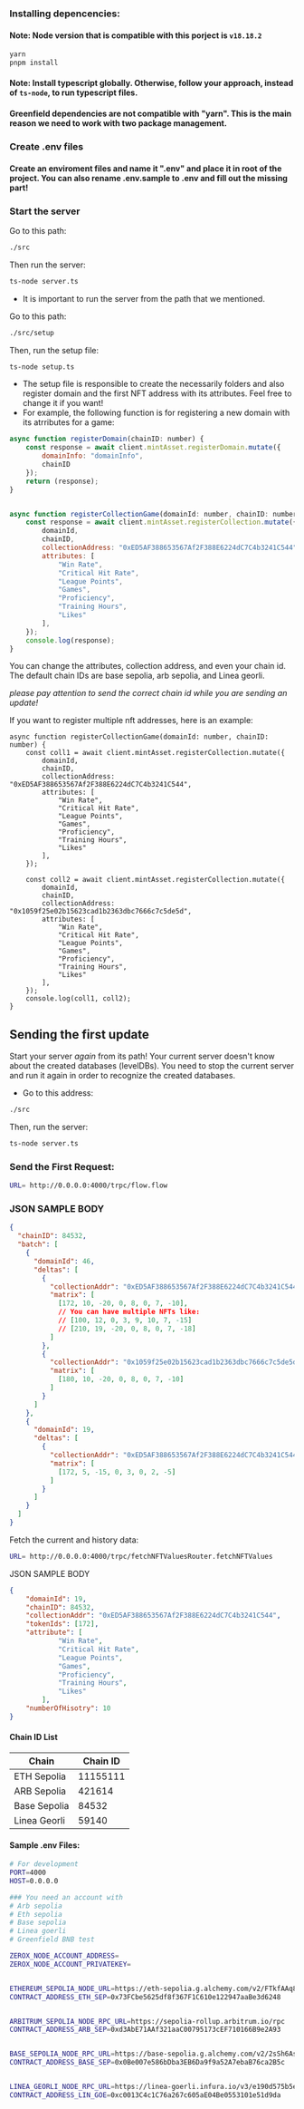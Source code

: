 ### Installing depencencies:

#### Note: Node version that is compatible with this porject is `v18.18.2`

```sh
yarn
pnpm install
```

#### Note: Install typescript globally. Otherwise, follow your approach, instead of `ts-node`, to run typescript files.

#### Greenfield dependencies are not compatible with "yarn". This is the main reason we need to work with two package management.

### Create .env files

#### Create an enviroment files and name it ".env" and place it in root of the project. You can also rename .env.sample to .env and fill out the missing part!

### Start the server

Go to this path:

```sh
./src
```

Then run the server:

```sh
ts-node server.ts
```

- It is important to run the server from the path that we mentioned.

Go to this path:

```sh
./src/setup
```

Then, run the setup file:

```bash
ts-node setup.ts
```

- The setup file is responsible to create the necessarily folders and also register domain and the first NFT address with its attributes. Feel free to change it if you want!
- For example, the following function is for registering a new domain with its atrributes for a game:

```js
async function registerDomain(chainID: number) {
    const response = await client.mintAsset.registerDomain.mutate({
        domainInfo: "domainInfo",
        chainID
    });
    return (response);
}


async function registerCollectionGame(domainId: number, chainID: number) {
    const response = await client.mintAsset.registerCollection.mutate({
        domainId,
        chainID,
        collectionAddress: "0xED5AF388653567Af2F388E6224dC7C4b3241C544",
        attributes: [
            "Win Rate",
            "Critical Hit Rate",
            "League Points",
            "Games",
            "Proficiency",
            "Training Hours",
            "Likes"
        ],
    });
    console.log(response);
}
```

You can change the attributes, collection address, and even your chain id. The default chain IDs are base sepolia, arb sepolia, and Linea georli.

_please pay attention to send the correct chain id while you are sending an update!_

If you want to register multiple nft addresses, here is an example:

```JS
async function registerCollectionGame(domainId: number, chainID: number) {
    const coll1 = await client.mintAsset.registerCollection.mutate({
        domainId,
        chainID,
        collectionAddress: "0xED5AF388653567Af2F388E6224dC7C4b3241C544",
        attributes: [
            "Win Rate",
            "Critical Hit Rate",
            "League Points",
            "Games",
            "Proficiency",
            "Training Hours",
            "Likes"
        ],
    });

    const coll2 = await client.mintAsset.registerCollection.mutate({
        domainId,
        chainID,
        collectionAddress: "0x1059f25e02b15623cad1b2363dbc7666c7c5de5d",
        attributes: [
            "Win Rate",
            "Critical Hit Rate",
            "League Points",
            "Games",
            "Proficiency",
            "Training Hours",
            "Likes"
        ],
    });
    console.log(coll1, coll2);
}
```

## Sending the first update

Start your server _again_ from its path! Your current server doesn't know about the created databases (levelDBs). You need to stop the current server and run it again in order to recognize the created databases.

- Go to this address:

```sh
./src
```

Then, run the server:

```bash
ts-node server.ts
```

### Send the First Request:

```sh
URL= http://0.0.0.0:4000/trpc/flow.flow
```

### JSON SAMPLE BODY

```JSON
{
  "chainID": 84532,
  "batch": [
    {
      "domainId": 46,
      "deltas": [
        {
          "collectionAddr": "0xED5AF388653567Af2F388E6224dC7C4b3241C544",
          "matrix": [
            [172, 10, -20, 0, 8, 0, 7, -10],
            // You can have multiple NFTs like:
            // [100, 12, 0, 3, 9, 10, 7, -15]
            // [210, 19, -20, 0, 8, 0, 7, -18]
          ]
        },
        {
          "collectionAddr": "0x1059f25e02b15623cad1b2363dbc7666c7c5de5d",
          "matrix": [
            [180, 10, -20, 0, 8, 0, 7, -10]
          ]
        }
      ]
    },
    {
      "domainId": 19,
      "deltas": [
        {
          "collectionAddr": "0xED5AF388653567Af2F388E6224dC7C4b3241C544",
          "matrix": [
            [172, 5, -15, 0, 3, 0, 2, -5]
          ]
        }
      ]
    }
  ]
}
```

Fetch the current and history data:

```sh
URL= http://0.0.0.0:4000/trpc/fetchNFTValuesRouter.fetchNFTValues
```

JSON SAMPLE BODY

```JSON
{
    "domainId": 19,
    "chainID": 84532,
    "collectionAddr": "0xED5AF388653567Af2F388E6224dC7C4b3241C544",
    "tokenIds": [172],
    "attribute": [
            "Win Rate",
            "Critical Hit Rate",
            "League Points",
            "Games",
            "Proficiency",
            "Training Hours",
            "Likes"
        ],
    "numberOfHisotry": 10
}
```

#### Chain ID List

| Chain        | Chain ID |
| ------------ | -------- |
| ETH Sepolia  | 11155111 |
| ARB Sepolia  | 421614   |
| Base Sepolia | 84532    |
| Linea Georli | 59140    |

#### Sample .env Files:

```sh
# For development
PORT=4000
HOST=0.0.0.0

### You need an account with
# Arb sepolia
# Eth sepolia
# Base sepolia
# Linea goerli
# Greenfield BNB test

ZEROX_NODE_ACCOUNT_ADDRESS=
ZEROX_NODE_ACCOUNT_PRIVATEKEY=


ETHEREUM_SEPOLIA_NODE_URL=https://eth-sepolia.g.alchemy.com/v2/FTkfAAq8Dw5FUhrESSq54UdD_Tb0PeS7
CONTRACT_ADDRESS_ETH_SEP=0x73FCbe5625df8f367F1C610e122947aaBe3d6248


ARBITRUM_SEPOLIA_NODE_RPC_URL=https://sepolia-rollup.arbitrum.io/rpc
CONTRACT_ADDRESS_ARB_SEP=0xd3AbE71AAf321aaC00795173cEF710166B9e2A93


BASE_SEPOLIA_NODE_RPC_URL=https://base-sepolia.g.alchemy.com/v2/2sSh6AsAfOBkKSpbQ58seQuJE-VrYjac
CONTRACT_ADDRESS_BASE_SEP=0x0Be007e586bDba3EB6Da9f9a52A7ebaB76ca2B5c


LINEA_GEORLI_NODE_RPC_URL=https://linea-goerli.infura.io/v3/e190d575b5e44f5581399288ee757c9e
CONTRACT_ADDRESS_LIN_GOE=0xc0013C4c1C76a267c605aE04Be0553101e51d9da
```
